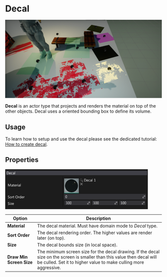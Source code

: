 # Decal

![Decal](media/decals.png)

**Decal** is an actor type that projects and renders the material on top of the other objects. Decal uses a oriented bounding box to define its volume.

## Usage

To learn how to setup and use the decal please see the dedicated tutorial: [How to create decal](create-decal.md).

## Properties

![Decal Properties](media/decal-properties.png)

| Option | Description |
|--------|--------|
| **Material** | The decal material. Must have domain mode to *Decal* type. |
| **Sort Order** | The decal rendering order. The higher values are render later (on top). |
| **Size** | The decal bounds size (in local space). |
| **Draw Min Screen Size** | The minimum screen size for the decal drawing. If the decal size on the screen is smaller than this value then decal will be culled. Set it to higher value to make culling more aggressive. |

